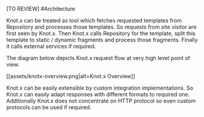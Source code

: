 [TO REVIEW]
#Architecture

Knot.x can be treated as tool which fetches requested templates from Repository and processes those 
templates. So requests from site visitor are first seen by Knot.x. Then Knot.x calls Repository for 
the template, split this template to static / dynamic fragments and process those fragments. Finally 
it calls external services if required.

The diagram below depicts Knot.x request flow at very high level point of view.

[[assets/knotx-overview.png|alt=Knot.x Overview]]

Knot.x can be easily extensible by custom integration implementations. So Knot.x can easily adapt 
responses with different formats to required one. Additionally Knot.x does not concentrate on HTTP
protocol so even custom protocols can be used if required.